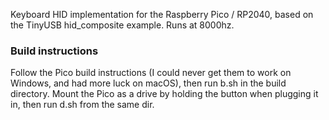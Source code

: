 Keyboard HID implementation for the Raspberry Pico / RP2040, based on the TinyUSB hid_composite example. Runs at 8000hz.

### Build instructions

Follow the Pico build instructions (I could never get them to work on Windows, and had more luck on macOS), then run b.sh in the build directory. Mount the Pico as a drive by holding the button when plugging it in, then run d.sh from the same dir.